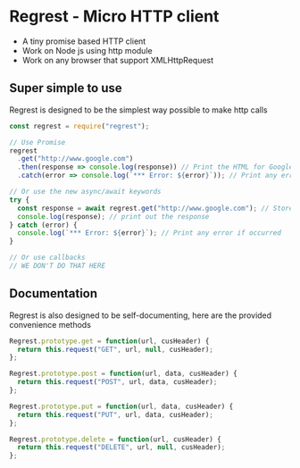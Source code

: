 # Regrest - Micro HTTP client

- A tiny promise based HTTP client
- Work on Node js using http module
- Work on any browser that support XMLHttpRequest

## Super simple to use

Regrest is designed to be the simplest way possible to make http calls

```js
const regrest = require("regrest");

// Use Promise
regrest
  .get("http://www.google.com")
  .then(response => console.log(response)) // Print the HTML for Google homepage
  .catch(error => console.log(`*** Error: ${error}`)); // Print any error if occurred

// Or use the new async/await keywords
try {
  const response = await regrest.get("http://www.google.com"); // Store the response in a variable
  console.log(response); // print out the response
} catch (error) {
  console.log(`*** Error: ${error}`); // Print any error if occurred
}

// Or use callbacks
// WE DON'T DO THAT HERE
```

## Documentation

Regrest is also designed to be self-documenting, here are the provided convenience methods

```js
Regrest.prototype.get = function(url, cusHeader) {
  return this.request("GET", url, null, cusHeader);
};

Regrest.prototype.post = function(url, data, cusHeader) {
  return this.request("POST", url, data, cusHeader);
};

Regrest.prototype.put = function(url, data, cusHeader) {
  return this.request("PUT", url, data, cusHeader);
};

Regrest.prototype.delete = function(url, cusHeader) {
  return this.request("DELETE", url, null, cusHeader);
};
```
